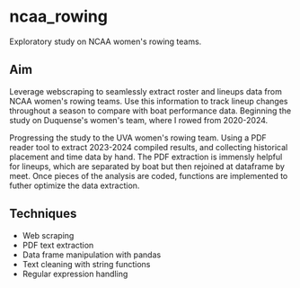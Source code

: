 # ncaa_rowing
Exploratory study on NCAA women's rowing teams.

## Aim 
Leverage webscraping to seamlessly extract roster and lineups data from NCAA women's rowing teams. Use this information to track lineup changes throughout a season to compare with boat performance data. Beginning the study on Duquense's women's team, where I rowed from 2020-2024.


Progressing the study to the UVA women's rowing team. Using a PDF reader tool to extract 2023-2024 compiled results, and collecting historical placement and time data by hand. The PDF extraction is immensly helpful for lineups, which are separated by boat but then rejoined at dataframe by meet. Once pieces of the analysis are coded, functions are implemented to futher optimize the data extraction.

## Techniques
* Web scraping
* PDF text extraction
* Data frame manipulation with pandas
* Text cleaning with string functions
* Regular expression handling 